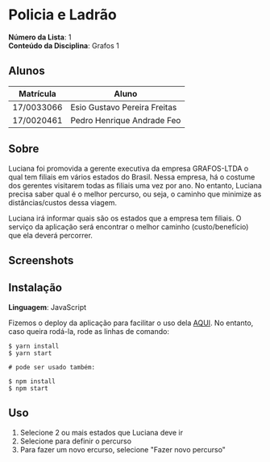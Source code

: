 # Policia e Ladrão

**Número da Lista**: 1<br>
**Conteúdo da Disciplina**: Grafos 1<br>

## Alunos

| Matrícula  | Aluno                        |
| ---------- | ---------------------------- |
| 17/0033066 | Esio Gustavo Pereira Freitas |
| 17/0020461 | Pedro Henrique Andrade Feo   |

## Sobre

Luciana foi promovida a gerente executiva da empresa GRAFOS-LTDA o qual tem filiais em vários estados do Brasil. Nessa empresa, há o costume dos gerentes visitarem todas as filiais uma vez por ano. No entanto, Luciana precisa saber qual é o melhor percurso, ou seja, o caminho que minimize as distâncias/custos dessa viagem.

Luciana irá informar quais são os estados que a empresa tem filiais. O serviço da aplicação será encontrar o melhor caminho (custo/benefício) que ela deverá percorrer.

## Screenshots

## Instalação

**Linguagem**: JavaScript<br>

Fizemos o deploy da aplicação para facilitar o uso dela [AQUI](#).
No entanto, caso queira rodá-la, rode as linhas de comando:

```ssh
$ yarn install
$ yarn start

# pode ser usado também:

$ npm install
$ npm start
```

## Uso

1. Selecione 2 ou mais estados que Luciana deve ir
2. Selecione para definir o percurso
3. Para fazer um novo ercurso, selecione "Fazer novo percurso"
